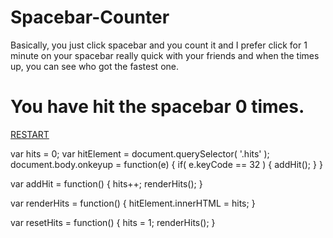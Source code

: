 # Spacebar-Counter
Basically, you just click spacebar and you count it and I prefer click for 1 minute on your spacebar really quick with your friends and when the times up, you can see who got the fastest one. 

  <div id="activity">
  <h1 id="counter">You have hit the spacebar <span class="hits">0</span> times.</h1>
  <a href="#" onclick="resetHits()" class="tryagain">RESTART</a>
		</div>

  var hits = 0;
var hitElement = document.querySelector( '.hits' );
document.body.onkeyup = function(e) {
  if( e.keyCode == 32 ) {
    addHit();
  }
}

var addHit = function() {
  hits++;
  renderHits();
}

var renderHits = function() {
  hitElement.innerHTML = hits;
}

var resetHits = function() {
  hits = 1;
  renderHits();
  }
